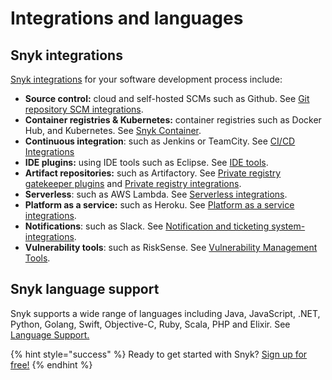 # Integrations and languages

## Snyk integrations

[Snyk integrations](integrations/) for your software development process include:

* **Source control:** cloud and self-hosted SCMs such as Github. See [Git repository SCM integrations](https://support.snyk.io/hc/en-us/sections/360001138098-Git-repository-SCM-integrations).
* **Container registries & Kubernetes:** container registries such as Docker Hub, and Kubernetes. See [Snyk Container](snyk-container/).
* **Continuous integration**: such as Jenkins or TeamCity. See [CI/CD Integrations](integrations/ci-cd-integrations/)
* **IDE plugins:** using IDE tools such as Eclipse. See [IDE tools](integrations/ide-tools).
* **Artifact repositories:** such as Artifactory. See [Private registry gatekeeper plugins](integrations/private-registry-gatekeeper-plugins/) and [Private registry integrations](integrations/private-registry-integrations).
* **Serverless**: such as AWS Lambda. See [Serverless integrations](integrations/serverless-integrations).
* **Platform as a service:** such as Heroku. See [Platform as a service integrations](integrations/platform-as-a-service-integrations/). 
* **Notifications**: such as Slack. See [Notification and ticketing system-integrations](integrations/notifications-ticketing-system-integrations).
* **Vulnerability tools**: such as RiskSense. See [Vulnerability Management Tools](https://support.snyk.io/hc/en-us/sections/360003642858-Vulnerability-Management-Tools).

## Snyk language support

Snyk supports a wide range of languages including Java, JavaScript, .NET, Python, Golang, Swift, Objective-C, Ruby, Scala, PHP and Elixir. See [Language Support.](https://support.snyk.io/hc/en-us/categories/360000456257-Language-support/)

{% hint style="success" %}
Ready to get started with Snyk? [Sign up for free!](https://snyk.io/login?cta=sign-up&loc=footer&page=support_docs_page)
{% endhint %}

